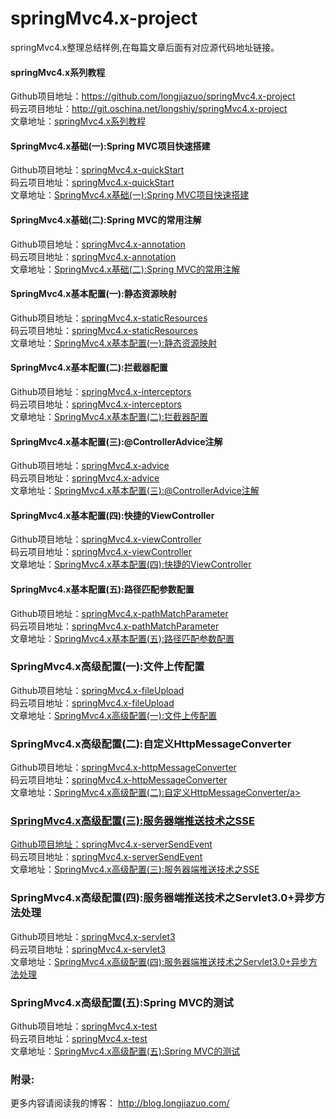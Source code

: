 # springMvc4.x-project
springMvc4.x整理总结样例,在每篇文章后面有对应源代码地址链接。<br>

#### springMvc4.x系列教程<br>
Github项目地址：<a href="https://github.com/longjiazuo/springMvc4.x-project" target="_blank">https://github.com/longjiazuo/springMvc4.x-project <br>
码云项目地址：<a href="http://git.oschina.net/longshiy/springMvc4.x-project" target="_blank">http://git.oschina.net/longshiy/springMvc4.x-project <br>
文章地址：<a href="http://blog.longjiazuo.com/archives/category/code_language/springMvc4.x" target="_blank">springMvc4.x系列教程</a><br>

#### SpringMvc4.x基础(一):Spring MVC项目快速搭建
Github项目地址：<a href="https://github.com/longjiazuo/springMvc4.x-project/tree/master/springMvc4.x-quickStart" target="_blank">springMvc4.x-quickStart</a><br>
码云项目地址：<a href="http://git.oschina.net/longshiy/springMvc4.x-project/tree/master/springMvc4.x-quickStart" target="_blank">springMvc4.x-quickStart</a><br>
文章地址：<a href="http://blog.longjiazuo.com/archives/1389" target="_blank">SpringMvc4.x基础(一):Spring MVC项目快速搭建</a><br>

#### SpringMvc4.x基础(二):Spring MVC的常用注解
Github项目地址：<a href="https://github.com/longjiazuo/springMvc4.x-project/tree/master/springMvc4.x-annotation" target="_blank">springMvc4.x-annotation</a><br>
码云项目地址：<a href="http://git.oschina.net/longshiy/springMvc4.x-project/tree/master/springMvc4.x-annotation" target="_blank">springMvc4.x-annotation</a><br>
文章地址：<a href="http://blog.longjiazuo.com/archives/1411" target="_blank">SpringMvc4.x基础(二):Spring MVC的常用注解</a><br>

#### SpringMvc4.x基本配置(一):静态资源映射
Github项目地址：<a href="https://github.com/longjiazuo/springMvc4.x-project/tree/master/springMvc4.x-staticResources" target="_blank">springMvc4.x-staticResources</a><br>
码云项目地址：<a href="http://git.oschina.net/longshiy/springMvc4.x-project/tree/master/springMvc4.x-staticResources" target="_blank">springMvc4.x-staticResources</a><br>
文章地址：<a href="http://blog.longjiazuo.com/archives/1426" target="_blank">SpringMvc4.x基本配置(一):静态资源映射</a><br>

#### SpringMvc4.x基本配置(二):拦截器配置
Github项目地址：<a href="https://github.com/longjiazuo/springMvc4.x-project/tree/master/springMvc4.x-interceptors" target="_blank">springMvc4.x-interceptors</a><br>
码云项目地址：<a href="http://git.oschina.net/longshiy/springMvc4.x-project/tree/master/springMvc4.x-interceptors" target="_blank">springMvc4.x-interceptors</a><br>
文章地址：<a href="http://blog.longjiazuo.com/archives/1434" target="_blank">SpringMvc4.x基本配置(二):拦截器配置</a><br>

#### SpringMvc4.x基本配置(三):@ControllerAdvice注解
Github项目地址：<a href="https://github.com/longjiazuo/springMvc4.x-project/tree/master/springMvc4.x-advice" target="_blank">springMvc4.x-advice</a><br>
码云项目地址：<a href="http://git.oschina.net/longshiy/springMvc4.x-project/tree/master/springMvc4.x-advice" target="_blank">springMvc4.x-advice</a><br>
文章地址：<a href="http://blog.longjiazuo.com/archives/1443" target="_blank">SpringMvc4.x基本配置(三):@ControllerAdvice注解</a><br>

#### SpringMvc4.x基本配置(四):快捷的ViewController
Github项目地址：<a href="https://github.com/longjiazuo/springMvc4.x-project/tree/master/springMvc4.x-viewController" target="_blank">springMvc4.x-viewController</a><br>
码云项目地址：<a href="http://git.oschina.net/longshiy/springMvc4.x-project/tree/master/springMvc4.x-viewController" target="_blank">springMvc4.x-viewController</a><br>
文章地址：<a href="http://blog.longjiazuo.com/archives/1458" target="_blank">SpringMvc4.x基本配置(四):快捷的ViewController</a><br>

#### SpringMvc4.x基本配置(五):路径匹配参数配置
Github项目地址：<a href="https://github.com/longjiazuo/springMvc4.x-project/tree/master/springMvc4.x-pathMatchParameter" target="_blank">springMvc4.x-pathMatchParameter</a><br>
码云项目地址：<a href="http://git.oschina.net/longshiy/springMvc4.x-project/tree/master/springMvc4.x-pathMatchParameter" target="_blank">springMvc4.x-pathMatchParameter</a><br>
文章地址：<a href="http://blog.longjiazuo.com/archives/1462" target="_blank">SpringMvc4.x基本配置(五):路径匹配参数配置</a><br>

### SpringMvc4.x高级配置(一):文件上传配置
Github项目地址：<a href="https://github.com/longjiazuo/springMvc4.x-project/tree/master/springMvc4.x-fileUpload" target="_blank">springMvc4.x-fileUpload</a><br>
码云项目地址：<a href="http://git.oschina.net/longshiy/springMvc4.x-project/tree/master/springMvc4.x-fileUpload" target="_blank">springMvc4.x-fileUpload</a><br>
文章地址：<a href="http://blog.longjiazuo.com/archives/1471" target="_blank">SpringMvc4.x高级配置(一):文件上传配置</a><br>

### SpringMvc4.x高级配置(二):自定义HttpMessageConverter
Github项目地址：<a href="https://github.com/longjiazuo/springMvc4.x-project/tree/master/springMvc4.x-httpMessageConverter" target="_blank">springMvc4.x-httpMessageConverter</a><br>
码云项目地址：<a href="http://git.oschina.net/longshiy/springMvc4.x-project/tree/master/springMvc4.x-httpMessageConverter" target="_blank">springMvc4.x-httpMessageConverter</a><br>
文章地址：<a href="http://blog.longjiazuo.com/archives/1479" target="_blank">SpringMvc4.x高级配置(二):自定义HttpMessageConverter/a><br>

### SpringMvc4.x高级配置(三):服务器端推送技术之SSE
Github项目地址：<a href="https://github.com/longjiazuo/springMvc4.x-project/tree/master/springMvc4.x-serverSendEvent" target="_blank">springMvc4.x-serverSendEvent</a><br>
码云项目地址：<a href="http://git.oschina.net/longshiy/springMvc4.x-project/tree/master/springMvc4.x-serverSendEvent" target="_blank">springMvc4.x-serverSendEvent</a><br>
文章地址：<a href="http://blog.longjiazuo.com/archives/1489" target="_blank">SpringMvc4.x高级配置(三):服务器端推送技术之SSE</a><br>

### SpringMvc4.x高级配置(四):服务器端推送技术之Servlet3.0+异步方法处理
Github项目地址：<a href="https://github.com/longjiazuo/springMvc4.x-project/tree/master/springMvc4.x-servlet3" target="_blank">springMvc4.x-servlet3</a><br>
码云项目地址：<a href="http://git.oschina.net/longshiy/springMvc4.x-project/tree/master/springMvc4.x-servlet3" target="_blank">springMvc4.x-servlet3</a><br>
文章地址：<a href="http://blog.longjiazuo.com/archives/1498" target="_blank">SpringMvc4.x高级配置(四):服务器端推送技术之Servlet3.0+异步方法处理</a><br>

### SpringMvc4.x高级配置(五):Spring MVC的测试
Github项目地址：<a href="https://github.com/longjiazuo/springMvc4.x-project/tree/master/springMvc4.x-test" target="_blank">springMvc4.x-test</a><br>
码云项目地址：<a href="http://git.oschina.net/longshiy/springMvc4.x-project/tree/master/springMvc4.x-test" target="_blank">springMvc4.x-test</a><br>
文章地址：<a href="http://blog.longjiazuo.com/archives/1505" target="_blank">SpringMvc4.x高级配置(五):Spring MVC的测试</a><br>

### 附录:
更多内容请阅读我的博客：
<a href="http://blog.longjiazuo.com/" target="_blank">http://blog.longjiazuo.com/